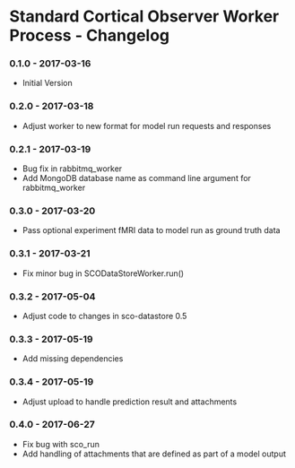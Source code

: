 # Standard Cortical Observer Worker Process - Changelog

### 0.1.0 - 2017-03-16

* Initial Version

### 0.2.0 - 2017-03-18

* Adjust worker to new format for model run requests and responses

### 0.2.1 - 2017-03-19

* Bug fix in rabbitmq_worker
* Add MongoDB database name as command line argument for rabbitmq_worker

### 0.3.0 - 2017-03-20

* Pass optional experiment fMRI data to model run as ground truth data

### 0.3.1 - 2017-03-21

* Fix minor bug in SCODataStoreWorker.run()


### 0.3.2 - 2017-05-04

* Adjust code to changes in sco-datastore 0.5

### 0.3.3 - 2017-05-19

* Add missing dependencies

### 0.3.4 - 2017-05-19

* Adjust upload to handle prediction result and attachments

### 0.4.0 - 2017-06-27

* Fix bug with sco_run
* Add handling of attachments that are defined as part of a model output

